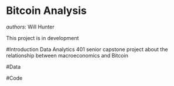 # Bitcoin Analysis

*authors*: Will Hunter

This project is in development

#Introduction
Data Analytics 401 senior capstone project about the relationship between macroeconomics and Bitcoin


#Data


#Code
